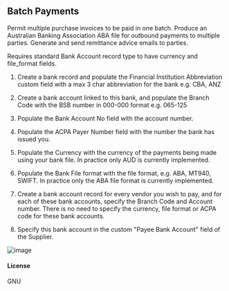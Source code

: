 ## Batch Payments

Permit multiple purchase invoices to be paid in one batch.
Produce an Australian Banking Association ABA file for outbound payments to multiple parties.
Generate and send remittance advice emails to parties.


Requires standard Bank Account record type to have currency and file_format fields.

1. Create a bank record and populate the Financial Institution Abbreviation custom field with a max 3 char abbreviation for the bank e.g. CBA, ANZ 
2. Create a bank account linked to this bank, and populate the Branch Code with the BSB number in 000-000 format e.g. 065-125 
3. Populate the Bank Account No field with the account number. 
4. Populate the ACPA Payer Number field with the number the bank has issued you. 
5. Populate the Currency with the currency of the payments being made using your bank file.  In practice only AUD is currently implemented.
6. Populate the Bank File format with the file format, e.g. ABA, MT940, SWIFT.  In practice only the ABA file format is currently implemented.

1. Create a bank account record for every vendor you wish to pay, and for each of these bank accounts, specify the Branch Code and Account number.  There is no need to specify the currency, file format or ACPA code for these bank accounts.
2. Specify this bank account in the custom "Payee Bank Account" field of the Supplier.



![image](https://user-images.githubusercontent.com/4979071/210533664-0a5e996e-5d35-4d20-8686-bc9c4cd5f8a0.png)



#### License

GNU
